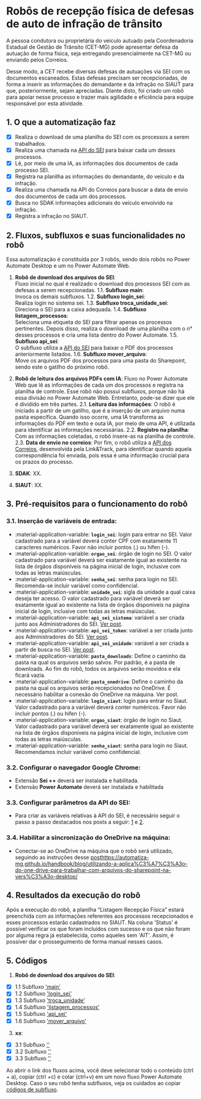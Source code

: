 # **Robôs de recepção física de defesas de auto de infração de trânsito**

A pessoa condutora ou proprietária do veículo autuado pela Coordenadoria Estadual de Gestão de Trânsito (CET-MG) pode apresentar defesa da autuação de forma física, seja entregando presencialmente na CET-MG ou enviando pelos Correios.

Desse modo, a CET recebe diversas defesas de autuações via SEI com os documentos escaneados. Estas defesas precisam ser recepcionadas, de forma a inserir as informações do demandante e da infração no SIAUT para que, posteriormente, sejam apreciadas. Diante disto, foi criado um robô para apoiar nesse processo e trazer mais agilidade e eficiência para equipe responsável por esta atividade.

## 1. O que a automatização faz 
- [x] Realiza o download de uma planilha do SEI com os processos a serem trabalhados.
- [x] Realiza uma chamada na [API do SEI](https://automatiza-mg.github.io/automatizacoes/robos/consulta_procedimento_sei/) para baixar cada um desses processos.
- [X] Lê, por meio de uma IA, as informações dos documentos de cada processo SEI.
- [x] Registra na planilha as informações do demandante, do veículo e da infração.
- [x] Realiza uma chamada na API do Correios para buscar a data de envio dos documentos de cada um dos processos.
- [X] Busca no SDAK informações adicionais do veículo envolvido na infração.
- [X] Registra a infração no SIAUT. 

## 2. Fluxos, subfluxos e suas funcionalidades no robô

Essa automatização é constituída por 3 robôs, sendo dois robôs no Power Automate Desktop e um no Power Automate Web.

1. **Robô de download dos arquivos do SEI**:  
Fluxo inicial no qual é realizado o download dos processos SEI com as defesas a serem recepcionadas.
  1.1. **Subfluxo main**:   
  Invoca os demais subfluxos.
  1.2. **Subfluxo login_sei**:   
  Realiza login no sistema sei.
  1.3. **Subfluxo troca_unidade_sei**:   
  Direciona o SEI para a caixa adequada.
  1.4. **Subfluxo listagem_processos**:   
  Seleciona uma etiqueta do SEI para filtrar apenas os processos pertinentes. Depois disso, realiza o download de uma planilha com o n° desses processos e cria uma lista dentro do Power Automate.
  1.5. **Subfluxo api_sei**:   
  O subfluxo utiliza a [API do SEI](https://automatiza-mg.github.io/automatizacoes/robos/consulta_procedimento_sei/) para baixar o PDF dos processos anteriormente listados.
  1.6. **Subfluxo mover_arquivo**:   
  Move os arquivos PDF dos processos para uma pasta do Sharepoint, sendo este o gatilho do próximo robô.

2. **Robô de leitura dos arquivos PDFs com IA**:
Fluxo no Power Automate Web que lê as informações de cada um dos processos e registra na planilha de controle. Esse robô não possui subfluxos, porque não há essa divisão no Power Automate Web. Entretanto, pode-se dizer que ele é dividido em três partes.
   2.1. **Leitura das informações**:
   O robô é iniciado a partir de um gatilho, que é a inserção de um arquivo numa pasta específica. Quando isso ocorre, uma IA transforma as informações do PDF em texto e outa IA, por meio de uma API, é utilizada para identificar as informações necessárias.
   2.2. **Registro na planilha**:
   Com as informações coletadas, o robô insere-as na planilha de controle.
   2.3. **Data de envio no correios**:
   Por fim, o robô utiliza a [API dos Correios](https://automatiza-mg.github.io/automatizacoes/robos/pesquisa_codigo_rastreio_correios/?h=correios), desenvolvida pela Link&Track, para identificar quando aquela correspondência foi enviada, pois essa é uma informação crucial para os prazos do processo.
3. **SDAK**:
  XX.
4. **SIAUT**:
  XX. 

## 3. Pré-requisitos para o funcionamento do robô 

### 3.1. Inserção de variáveis de entrada:

  - :material-application-variable: **`login_sei`**: login para entrar no SEI. Valor cadastrado para a variável deverá conter CPF com exatamente 11 caracteres numéricos. Favor não incluir pontos (.) ou hífen (-).
  - :material-application-variable: **`orgao_sei`**: órgão de login no SEI. O valor cadastrado para variável deverá ser exatamente igual ao existente na lista de órgãos disponíveis na página inicial de login, inclusive com todas as letras maiúsculas.
  - :material-application-variable: **`senha_sei`**: senha para login no SEI. Recomenda-se incluir variável como confidencial.
  - :material-application-variable: **`unidade_sei`**: sigla da unidade a qual caixa deseja ter acesso. O valor cadastrado para variável deverá ser exatamente igual ao existente na lista de órgãos disponíveis na página inicial de login, inclusive com todas as letras maiúsculas.
  - :material-application-variable: **`api_sei_sistema`**: variável a ser criada junto aos Administradores do SEI. [Ver post](https://automatiza-mg.github.io/automatizacoes/blog/criando-sistema-e-token-no-sei-para-utilizar-o-rob%C3%B4-de-api-do-sei/).
  - :material-application-variable: **`api_sei_token`**: variável a ser criada junto aos Administradores do SEI. [Ver post](https://automatiza-mg.github.io/automatizacoes/blog/criando-sistema-e-token-no-sei-para-utilizar-o-rob%C3%B4-de-api-do-sei/). 
  - :material-application-variable: **`api_sei_unidade`**: variável a ser criada a partir de busca no SEI. [Ver post](https://automatiza-mg.github.io/automatizacoes/blog/buscando-c%C3%B3digo-da-unidade-no-sei/).
  - :material-application-variable: **`pasta_downloads`**: Define o caminho da pasta na qual os arquivos serão salvos. Por padrão, é a pasta de downloads. Ao fim do robô, todos os arquivos serão movidos e ela ficará vazia.
  - :material-application-variable: **`pasta_onedrive`**: Define o caminho da pasta na qual os arquivos serão recepcionados no OneDrive. É necessário habilitar a conexão do OneDrive na máquina. Ver post. 
  - :material-application-variable: **`login_siaut`**: login para entrar no Siaut. Valor cadastrado para a variável deverá conter numéricos. Favor não incluir pontos (.) ou hífen (-).
  - :material-application-variable: **`orgao_siaut`**: órgão de login no Siaut. Valor cadastrado para variável deverá ser exatamente igual ao existente na lista de órgãos disponíveis na página inicial de login, inclusive com todas as letras maiúsculas.
  - :material-application-variable: **`senha_siaut`**: senha para login no Siaut. Recomendamos incluir variável como confidencial.


### 3.2. Configurar o navegador Google Chrome: 

  - Extensão **Sei ++** deverá ser instalada e habilitada.
  - Extensão **Power Automate** deverá ser instalada e habilitada

### 3.3. Configurar parâmetros da API do SEI: 

  - Para criar as variáveis relativas à API do SEI, é necessário seguir o passo a passo destacados nos posts a seguir: [1](https://automatiza-mg.github.io/automatizacoes/blog/criando-sistema-e-token-no-sei-para-utilizar-o-rob%C3%B4-de-api-do-sei/) e [2](https://automatiza-mg.github.io/automatizacoes/blog/buscando-c%C3%B3digo-da-unidade-no-sei/).

### 3.4. Habilitar a sincronização do OneDrive na máquina: 

  - Conectar-se ao OneDrive na máquina que o robô será utilizado, seguindo as instruções desse [post]()https://automatiza-mg.github.io/handbook/blog/utilizando-a-aplica%C3%A7%C3%A3o-do-one-drive-para-trabalhar-com-arquivos-do-sharepoint-na-vers%C3%A3o-desktop/


## 4. Resultados da execução do robô

Após a execução do robô, a planilha “Listagem Recepção Física” estará preenchida com as informações referentes aos processos recepcionados e esses processos estarão cadastrados no SIAUT. Na coluna 'Status' é possível verificar os que foram incluídos com sucesso e os que não foram por alguma regra já estabelecida, como aqueles sem 'AIT'. Assim, é possíver dar o prosseguimento de forma manual nesses casos.

## 5. Códigos
1. **Robô de download dos arquivos do SEI**:
- [x] 1.1 Subfluxo ['main']()
- [x] 1.2 Subfluxo ['login_sei']()
- [x] 1.3 Subfluxo ['troca_unidade']()
- [x] 1.4 Subfluxo ['listagem_processos']()
- [x] 1.5 Subfluxo ['api_sei']()
- [x] 1.6 Subfluxo ['mover_arquivo']()
3. **xx**:
- [x] 3.1 Subfluxo ['']()
- [x] 3.2 Subfluxo ['']()
- [x] 3.3 Subfluxo ['']()

Ao abrir o link dos fluxos acima, você deve selecionar todo o conteúdo (ctrl + a), copiar (ctrl +c) e colar (ctrl+v) em um novo fluxo Power Automate Desktop. Caso o seu robô tenha subfluxos, veja os cuidados ao copiar [códigos de subfluxo](https://automatiza-mg.github.io/automatizacoes/blog/copiando-c%C3%B3digo-de-subfluxos-de-um-rob%C3%B4/).
